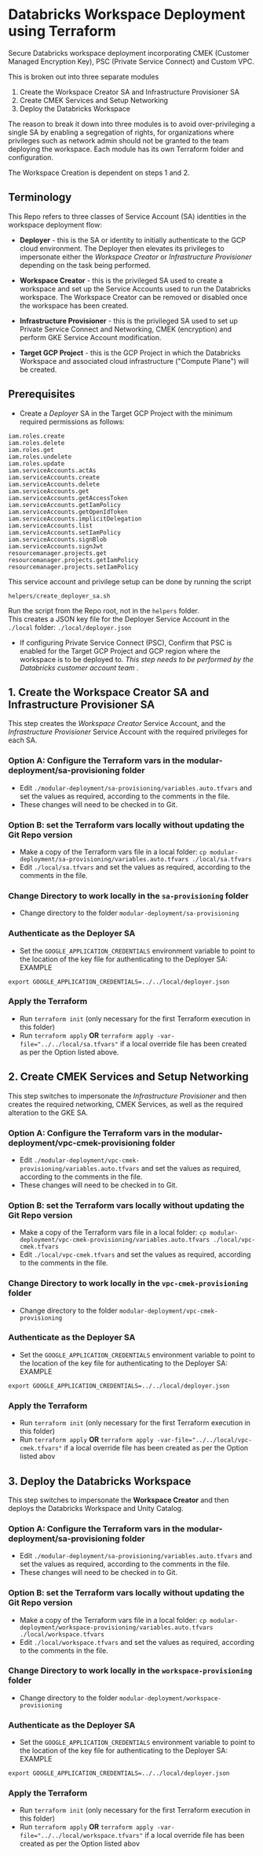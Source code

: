 

# Databricks Workspace Deployment using Terraform 

Secure Databricks workspace deployment incorporating CMEK (Customer Managed Encryption Key), PSC (Private Service Connect) and Custom VPC.

This is broken out into three separate modules
1. Create the Workspace Creator SA and Infrastructure Provisioner SA
2. Create CMEK Services and Setup Networking
3. Deploy the Databricks Workspace

The reason to break it down into three modules is to avoid over-privileging a single SA by enabling a segregation of rights, for organizations where privileges such as network admin should not be granted to the team deploying the workspace.
Each module has its own Terraform folder and configuration. 

The Workspace Creation is dependent on steps 1 and 2.

## Terminology

This Repo refers to three classes of Service Account (SA) identities in the workspace deployment flow:

+ **Deployer** - this is the SA or identity to initially authenticate to the GCP cloud environment.  The Deployer then elevates its privileges to impersonate either the *Workspace Creator* or *Infrastructure Provisioner* depending on the task being performed.
+ **Workspace Creator** - this is the privileged SA used to create a workspace and set up the Service Accounts used to run the Databricks workspace. The Workspace Creator can be removed or disabled once the workspace has been created.
+ **Infrastructure Provisioner** - this is the privileged SA used to set up Private Service Connect and Networking, CMEK (encryption) and perform GKE Service Account modification. 
  
  
+ **Target GCP Project** - this is the GCP Project in which the Databricks Workspace and associated cloud infrastructure ("Compute Plane") will be created.  

## Prerequisites  

+ Create a *Deployer* SA in the Target GCP Project with the minimum required permissions as follows:
```
iam.roles.create
iam.roles.delete
iam.roles.get
iam.roles.undelete
iam.roles.update
iam.serviceAccounts.actAs
iam.serviceAccounts.create
iam.serviceAccounts.delete
iam.serviceAccounts.get
iam.serviceAccounts.getAccessToken
iam.serviceAccounts.getIamPolicy
iam.serviceAccounts.getOpenIdToken
iam.serviceAccounts.implicitDelegation
iam.serviceAccounts.list
iam.serviceAccounts.setIamPolicy
iam.serviceAccounts.signBlob
iam.serviceAccounts.signJwt
resourcemanager.projects.get
resourcemanager.projects.getIamPolicy
resourcemanager.projects.setIamPolicy
```

This service account and privilege setup can be done by running the script

```
helpers/create_deployer_sa.sh
```
Run the script from the Repo root, not in the `helpers` folder.   
This creates a JSON key file for the Deployer Service Account in the `./local` folder: `./local/deployer.json`
   
   
+ If configuring Private Service Connect (PSC), Confirm that PSC is enabled for the Target GCP Project and GCP region where the workspace is to be deployed to.  *This step needs to be performed by the Databricks customer account team* .


## 1. Create the Workspace Creator SA and Infrastructure Provisioner SA
This step creates the *Workspace Creator* Service Account, and the *Infrastructure Provisioner* Service Account with the required privileges for each SA.

### Option A: Configure the Terraform vars in the modular-deployment/sa-provisioning folder
+ Edit `./modular-deployment/sa-provisioning/variables.auto.tfvars` and set the values as required, according to the comments in the file.
+ These changes will need to be checked in to Git.

### Option B: set the Terraform vars locally without updating the Git Repo version
+ Make a copy of the Terraform vars file in a local folder: `cp modular-deployment/sa-provisioning/variables.auto.tfvars ./local/sa.tfvars`
+ Edit `./local/sa.tfvars` and set the values as required, according to the comments in the file.

### Change Directory to work locally in the `sa-provisioning` folder
+ Change directory to the folder `modular-deployment/sa-provisioning`

### Authenticate as the Deployer SA
+ Set the `GOOGLE_APPLICATION_CREDENTIALS` environment variable to point to the location of the key file for authenticating to the Deployer SA:  
EXAMPLE
```
export GOOGLE_APPLICATION_CREDENTIALS=../../local/deployer.json
```

### Apply the Terraform

+ Run `terraform init` (only necessary for the first Terraform execution in this folder)
+ Run `terraform apply` **OR** `terraform apply -var-file="../../local/sa.tfvars"` if a local override file has been created as per the Option listed above.



## 2. Create CMEK Services and Setup Networking
This step switches to impersonate the *Infrastructure Provisioner* and then creates the required networking, CMEK Services, as well as the required alteration to the GKE SA.

### Option A: Configure the Terraform vars in the modular-deployment/vpc-cmek-provisioning folder
+ Edit `./modular-deployment/vpc-cmek-provisioning/variables.auto.tfvars` and set the values as required, according to the comments in the file.
+ These changes will need to be checked in to Git.

### Option B: set the Terraform vars locally without updating the Git Repo version
+ Make a copy of the Terraform vars file in a local folder: `cp modular-deployment/vpc-cmek-provisioning/variables.auto.tfvars ./local/vpc-cmek.tfvars`
+ Edit `./local/vpc-cmek.tfvars` and set the values as required, according to the comments in the file.

### Change Directory to work locally in the `vpc-cmek-provisioning` folder
+ Change directory to the folder `modular-deployment/vpc-cmek-provisioning`

### Authenticate as the Deployer SA
+ Set the `GOOGLE_APPLICATION_CREDENTIALS` environment variable to point to the location of the key file for authenticating to the Deployer SA:   
EXAMPLE
```
export GOOGLE_APPLICATION_CREDENTIALS=../../local/deployer.json
```

### Apply the Terraform
+ Run `terraform init` (only necessary for the first Terraform execution in this folder)
+ Run `terraform apply` **OR** `terraform apply -var-file="../../local/vpc-cmek.tfvars"` if a local override file has been created as per the Option listed abov




## 3. Deploy the Databricks Workspace
This step switches to impersonate the **Workspace Creator** and then deploys the Databricks  Workspace and Unity Catalog.

### Option A: Configure the Terraform vars in the modular-deployment/sa-provisioning folder
+ Edit `./modular-deployment/sa-provisioning/variables.auto.tfvars` and set the values as required, according to the comments in the file.
+ These changes will need to be checked in to Git.

### Option B: set the Terraform vars locally without updating the Git Repo version
+ Make a copy of the Terraform vars file in a local folder: `cp modular-deployment/workspace-provisioning/variables.auto.tfvars ./local/workspace.tfvars`
+ Edit `./local/workspace.tfvars` and set the values as required, according to the comments in the file.

### Change Directory to work locally in the `workspace-provisioning` folder
+ Change directory to the folder `modular-deployment/workspace-provisioning`

### Authenticate as the Deployer SA
+ Set the `GOOGLE_APPLICATION_CREDENTIALS` environment variable to point to the location of the key file for authenticating to the Deployer SA:   
EXAMPLE
```
export GOOGLE_APPLICATION_CREDENTIALS=../../local/deployer.json
```

### Apply the Terraform
+ Run `terraform init` (only necessary for the first Terraform execution in this folder)
+ Run `terraform apply` **OR** `terraform apply -var-file="../../local/workspace.tfvars"` if a local override file has been created as per the Option listed abov


